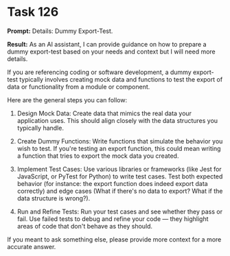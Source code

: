 # Task 126

**Prompt:** Details: Dummy Export-Test.

**Result:**
As an AI assistant, I can provide guidance on how to prepare a dummy export-test based on your needs and context but I will need more details.

If you are referencing coding or software development, a dummy export-test typically involves creating mock data and functions to test the export of data or functionality from a module or component.

Here are the general steps you can follow:

1. Design Mock Data: Create data that mimics the real data your application uses. This should align closely with the data structures you typically handle.

2. Create Dummy Functions: Write functions that simulate the behavior you wish to test. If you're testing an export function, this could mean writing a function that tries to export the mock data you created.

3. Implement Test Cases: Use various libraries or frameworks (like Jest for JavaScript, or PyTest for Python) to write test cases. Test both expected behavior (for instance: the export function does indeed export data correctly) and edge cases (What if there's no data to export? What if the data structure is wrong?).

4. Run and Refine Tests: Run your test cases and see whether they pass or fail. Use failed tests to debug and refine your code — they highlight areas of code that don't behave as they should.

If you meant to ask something else, please provide more context for a more accurate answer.
